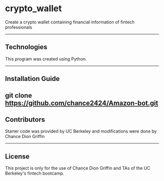 # crypto_wallet

Create a crypto wallet containing financial information of fintech professionals

---

## Technologies

This program was created using Python.

---

## Installation Guide

git clone https://github.com/chance2424/Amazon-bot.git
---

## Contributors

Starter code was provided by UC Berkeley and modifications were done by Chance Dion Griffin

---

## License

This project is only for the use of Chance Dion Griffin and TAs of the UC Berkeley's fintech bootcamp.
